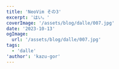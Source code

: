 ```yaml
---
title: 'NeoVim その3'
excerpt: 'はい。'
coverImage: '/assets/blog/dalle/007.jpg'
date: '2023-10-13'
ogImage:
  url: '/assets/blog/dalle/007.jpg'
tags:
  - 'dalle'
'author': 'kazu-gor'
---
```

